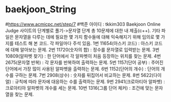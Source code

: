 # baekjoon_String
#https://www.acmicpc.net/step/7
#백준 아이디 : tkkim303
Baekjoon Online Judge 사이트의 단계별로 풀기->문자열 단계 총 10문제에 대한 내 제출(c++).
기타 파일은 문자열을 다루는 데에 필요한 몇 가지 함수들에 대해 익숙해지기 위해 임의로 몇 가지를 테스트 해 본 코드.
각 파일마다 주석 있음.
1번 11654(아스키 코드) : 아스키 코드에 대해 알아보는 문제.
2번 11720(숫자의 합) : 정수를 문자열로 입력받는 문제.
3번 10809(알파벳 찾기) : 한 단어에서 각 알파벳이 처음 등장하는 위치를 찾는 문제.
4번 2675(문자열 반복) : 각 문자를 반복하여 출력하는 문제.
5번 1157(단어 공부) : 주어진 단어에서 가장 많이 사용된 알파벳을 출력하는 문제.
6번 1152(단어의 개수) : 단어의 개수를 구하는 문제.
7번 2908(상수) : 숫자를 뒤집어서 비교하는 문제.
8번 5622(다이얼) : 규칙에 따라 문자에 대응하는 수를 출력하는 문제.
9번 2941(크로아티아 알파벳) : 크로아티아 알파벳의 개수를 세는 문제.
10번 1316(그룹 단어 체커) : 조건에 맞는 문자열을 찾는 문제.
